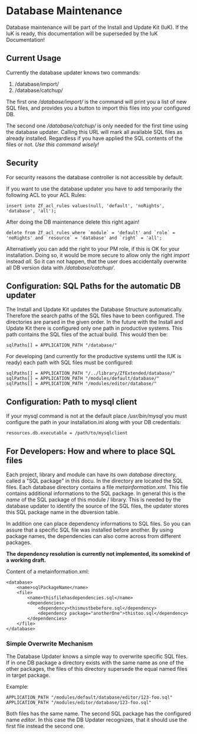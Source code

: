 Database Maintenance
====================

Database maintenance will be part of the Install and Update Kit (IuK). If the IuK is ready, this documentation will be superseded by the IuK Documentation!

Current Usage
-------------
Currently the database updater knows two commands:
1. /database/import/
2. /database/catchup/

The first one */database/import/* is the command will print you a list of new SQL files, and provides you a button to import this files into your configured DB.

The second one */database/catchup/* is only needed for the first time using the database updater. Calling this URL will mark all available SQL files as already installed. Regardless if you have applied the SQL contents of the files or not. *Use this command wisely!*

Security
--------
For security reasons the database controller is not accessible by default. 

If you want to use the database updater you have to add temporarily the following ACL to your ACL Rules:

	insert into Zf_acl_rules values(null, 'default', 'noRights', 'database', 'all');

After doing the DB maintenance delete this right again!

	delete from Zf_acl_rules where `module` = 'default' and `role` = 'noRights' and `resource` = 'database' and `right` = 'all';

Alternatively you can add the right to your PM role, if this is OK for your installation. Doing so, it would be more secure to allow only the right *import* instead *all*. So it can not happen, that the user does accidentally overwrite all DB version data with */database/catchup/*.


Configuration: SQL Paths for the automatic DB updater
-----------------------------------------------------
The Install and Update Kit updates the Database Structure automatically. Therefore the search paths of the SQL files have to been configured.
The directories are parsed in the given order. In the future with the Install and Update Kit there is configured only one path in productive systems. This path contains the SQL files of the actual build. This would then be: 

	sqlPaths[] = APPLICATION_PATH "/database/"

For developing (and currently for the productive systems until the IUK is ready) each path with SQL files must be configured:

	sqlPaths[] = APPLICATION_PATH "/../library/ZfExtended/database/"
	sqlPaths[] = APPLICATION_PATH "/modules/default/database/"
	sqlPaths[] = APPLICATION_PATH "/modules/editor/database/"


Configuration: Path to mysql client
-----------------------------------
If your mysql command is not at the default place */usr/bin/mysql* you must configure the path in your installation.ini along with your DB credentials:

	resources.db.executable = /path/to/mysqlclient


For Developers: How and where to place SQL files
------------------------------------------------
Each project, library and module can have its own *database* directory, called a "SQL package" in this docu. In the directory are located the SQL files. Each database directory contains a file *metainformation.xml*. This file contains additional informations to the SQL package. In general this is the *name* of the SQL package of this module / library. This is needed by the database updater to identify the source of the SQL files, the updater stores this SQL package name in the dbversion table.

In addition one can place dependency informations to SQL files. So you can assure that a specific SQL file was installed before another. By using package names, the dependencies can also come across from different packages.

**The dependency resolution is currently not implemented, its somekind of a working draft.**

Content of a metainformation.xml:

	<database>
		<name>sqlPackageName</name>
		<file>
			<name>thisfilehasdependencies.sql</name>
			<dependencies>
				<dependency>thismustbebefore.sql</dependency>
				<dependency package="anotherOne">thistoo.sql</dependency>
			</dependencies>
		</file>
	</database>

### Simple Overwrite Mechanism
The Database Updater knows a simple way to overwrite specific SQL files. If in one DB package a directory exists with the same name as one of the other packages, the files of this directory supersede the equal named files in target package. 

Example: 

	APPLICATION_PATH "/modules/default/database/editor/123-foo.sql"
	APPLICATION_PATH "/modules/editor/database/123-foo.sql"

Both files has the same name. The second SQL package has the configured name *editor*. In this case the DB Updater recognizes, that it should use the first file instead the second one.